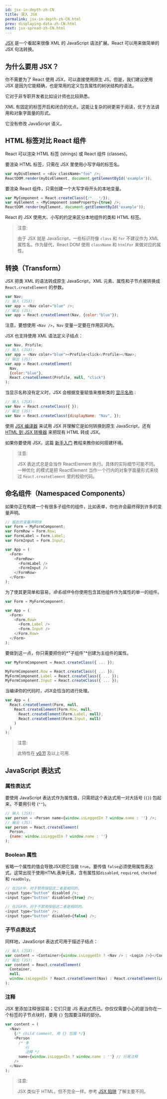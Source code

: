 ```yaml
---
id: jsx-in-depth-zh-CN
title: 深入 JSX
permalink: jsx-in-depth-zh-CN.html
prev: displaying-data-zh-CN.html
next: jsx-spread-zh-CN.html
---
```


[JSX](https://facebook.github.io/jsx/) 是一个看起来很像 XML 的 JavaScript 语法扩展。React 可以用来做简单的 JSX 句法转换。

## 为什么要用 JSX？

你不需要为了 React 使用 JSX，可以直接使用原生 JS。但是，我们建议使用 JSX 是因为它能精确，也是常用的定义包含属性的树状结构的语法。

它对于非专职开发者比如设计师也比较熟悉。

XML 有固定的标签开启和闭合的优点。这能让复杂的树更易于阅读，优于方法调用和对象字面量的形式。

它没有修改 JavaScript 语义。


## HTML 标签对比 React 组件

React 可以渲染 HTML 标签 (strings) 或 React 组件 (classes)。

要渲染 HTML 标签，只需在 JSX 里使用小写字母的标签名。

```javascript
var myDivElement = <div className="foo" />;
ReactDOM.render(myDivElement, document.getElementById('example'));
```

要渲染 React 组件，只需创建一个大写字母开头的本地变量。

```javascript
var MyComponent = React.createClass({/*...*/});
var myElement = <MyComponent someProperty={true} />;
ReactDOM.render(myElement, document.getElementById('example'));
```

React 的 JSX 使用大、小写的约定来区分本地组件的类和 HTML 标签。

> 注意:
>
> 由于 JSX 就是 JavaScript，一些标识符像 `class` 和 `for` 不建议作为 XML
> 属性名。作为替代，React DOM 使用 `className` 和 `htmlFor` 来做对应的属性。

## 转换（Transform）

JSX 把类 XML 的语法转成原生 JavaScript，XML 元素、属性和子节点被转换成 `React.createElement` 的参数。

```javascript
var Nav;
// 输入 (JSX):
var app = <Nav color="blue" />;
// 输出 (JS):
var app = React.createElement(Nav, {color:"blue"});
```

注意，要想使用 `<Nav />`，`Nav` 变量一定要在作用区间内。

JSX 也支持使用 XML 语法定义子结点：

```javascript
var Nav, Profile;
// 输入 (JSX):
var app = <Nav color="blue"><Profile>click</Profile></Nav>;
// 输出 (JS):
var app = React.createElement(
  Nav,
  {color:"blue"},
  React.createElement(Profile, null, "click")
);
```

当显示名称没有定义时，JSX 会根据变量赋值来推断类的 [显示名称](/react/docs/component-specs.html#displayname) :

```javascript
// 输入 (JSX):
var Nav = React.createClass({ });
// 输出 (JS):
var Nav = React.createClass({displayName: "Nav", });
```

使用 [JSX 编译器](/react/jsx-compiler.html) 来试用 JSX 并理解它是如何转换到原生 JavaScript，还有 [HTML 到 JSX 转换器](http://magic.reactjs.net/htmltojsx.htm) 来把现有 HTML 转成 JSX。

如果你要使用 JSX，这篇 [新手入门](/react/docs/getting-started.html) 教程来教你如何搭建环境。

> 注意:
>
>
> JSX 表达式总是会当作 ReactElement 执行。具体的实际细节可能不同。一种优化
> 的模式是把 ReactElement 当作一个行内的对象字面量形式来绕过
> `React.createElement` 里的校验代码。

## 命名组件（Namespaced Components）

如果你正在构建一个有很多子组件的组件，比如表单，你也许会最终得到许多的变量声明。

```javascript
// 尴尬的变量声明块
var Form = MyFormComponent;
var FormRow = Form.Row;
var FormLabel = Form.Label;
var FormInput = Form.Input;

var App = (
  <Form>
    <FormRow>
      <FormLabel />
      <FormInput />
    </FormRow>
  </Form>
);
```

为了使其更简单和容易，*命名组件*令你使用包含其他组件作为属性的单一的组件。

```javascript
var Form = MyFormComponent;

var App = (
  <Form>
    <Form.Row>
      <Form.Label />
      <Form.Input />
    </Form.Row>
  </Form>
);
```

要做到这一点，你只需要把你的*"子组件"*创建为主组件的属性。

```javascript
var MyFormComponent = React.createClass({ ... });

MyFormComponent.Row = React.createClass({ ... });
MyFormComponent.Label = React.createClass({ ... });
MyFormComponent.Input = React.createClass({ ... });
```

当编译你的代码时，JSX会恰当的进行处理。

```javascript
var App = (
  React.createElement(Form, null,
    React.createElement(Form.Row, null,
      React.createElement(Form.Label, null),
      React.createElement(Form.Input, null)
    )
  )
);
```

> 注意:
>
> 此特性在 [v0.11](/react/blog/2014/07/17/react-v0.11.html#jsx) 及以上可用.

## JavaScript 表达式

### 属性表达式

要使用 JavaScript 表达式作为属性值，只需把这个表达式用一对大括号 (`{}`) 包起来，不要用引号 (`""`)。

```javascript
// 输入 (JSX):
var person = <Person name={window.isLoggedIn ? window.name : ''} />;
// 输出 (JS):
var person = React.createElement(
  Person,
  {name: window.isLoggedIn ? window.name : ''}
);
```

### Boolean 属性

省略一个属性的值会导致JSX把它当做 `true`。要传值 `false`必须使用属性表达式。这常出现于使用HTML表单元素，含有属性如`disabled`, `required`, `checked` 和 `readOnly`。

```javascript
// 在JSX中，对于禁用按钮这二者是相同的。
<input type="button" disabled />;
<input type="button" disabled={true} />;

// 在JSX中，对于不禁用按钮这二者是相同的。
<input type="button" />;
<input type="button" disabled={false} />;
```

### 子节点表达式

同样地，JavaScript 表达式可用于描述子结点：

```javascript
// 输入 (JSX):
var content = <Container>{window.isLoggedIn ? <Nav /> : <Login />}</Container>;
// 输出 (JS):
var content = React.createElement(
  Container,
  null,
  window.isLoggedIn ? React.createElement(Nav) : React.createElement(Login)
);
```

### 注释

JSX 里添加注释很容易；它们只是 JS 表达式而已。你仅仅需要小心的是当你在一个标签的子节点块时，要用 `{}` 包围要注释的部分。

```javascript
var content = (
  <Nav>
    {/* child comment, 用 {} 包围 */}
    <Person
      /* 多
         行
         注释 */
      name={window.isLoggedIn ? window.name : ''} // 行尾注释
    />
  </Nav>
);
```

> 注意:
>
> JSX 类似于 HTML，但不完全一样。参考 [JSX 陷阱](/react/docs/jsx-gotchas-zh-CN.html) 了解主要不同。
